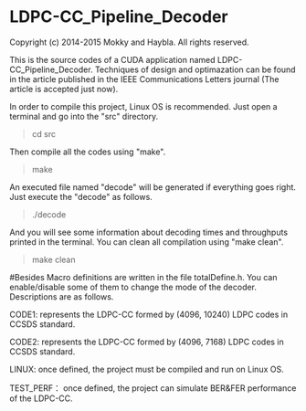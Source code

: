 # LDPC-CC_Pipeline_Decoder

Copyright (c) 2014-2015 Mokky and Haybla. All rights reserved.

This is the source codes of a CUDA application named LDPC-CC_Pipeline_Decoder. 
Techniques of design and optimazation can be found in the article published in
the IEEE Communications Letters journal (The article is accepted just now).

In order to compile this project, Linux OS is recommended. Just open a terminal 
and go into the "src" directory. 

>cd src

Then compile all the codes using "make".

>make

An executed file named "decode" will be generated if everything goes right. Just 
execute the "decode" as follows.

>./decode

And you will see some information about decoding times and throughputs printed in 
the terminal. You can clean all compilation using "make clean".

>make clean

#Besides
Macro definitions are written in the file totalDefine.h. You can enable/disable 
some of them to change the mode of the decoder. Descriptions are as follows.

CODE1: represents the LDPC-CC formed by (4096, 10240) LDPC codes in CCSDS standard. 

CODE2: represents the LDPC-CC formed by (4096, 7168) LDPC codes in CCSDS standard.

LINUX: once defined, the project must be compiled and run on Linux OS.

TEST_PERF： once defined, the project can simulate BER&FER performance of the LDPC-CC.

